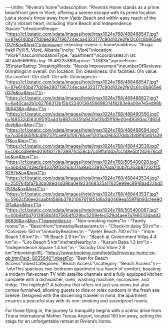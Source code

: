 ---\ntitle: "Riviera’s home"\ndescription: "Riviera’s Home stands as a prime beachfront gem in Vlorë, offering a serene escape with its prime location just a stone's throw away from Vjetër Beach and within easy reach of the city's vibrant heart, including Vlore Beach and Independence Square."\nfeaturedImage: "https://cf.bstatic.com/xdata/images/hotel/max1024x768/488488547.jpg?k=97e6140bd77d09e2907196724ecaa4323177c90d102e2fe12c61c8b865e6037e&o=&hp=1"\nlanguage: en\nslug: riviera-s-home\naddress: "Rruga Irakli Pylli 5, Vlorë, Albania"\ncity: "Vlorë"\nlocation: "Vlorë"\naccommodationType: "apartment"\ncoordinates:\n  lat: 40.45956999\n  lng: 19.48225389\nprice: "US$35"\npriceFrom: 35\nstarRating: 3\nratingWords: "Needs Improvement"\nnumberOfReviews: 0\nratings:\n  overall: 0\n  location: 0\n  cleanliness: 0\n  facilities: 0\n  value: 0\n  comfort: 0\n  staff: 0\n  wifi: 0\nimages:\n  - "https://cf.bstatic.com/xdata/images/hotel/max1024x768/488488547.jpg?k=97e6140bd77d09e2907196724ecaa4323177c90d102e2fe12c61c8b865e6037e&o=&hp=1"\n  - "https://cf.bstatic.com/xdata/images/hotel/max1024x768/488488827.jpg?k=6a40caa2b1c62768313b15b42240136456698314f8283e9a00e7e5ed98b3b543&o=&hp=1"\n  - "https://cf.bstatic.com/xdata/images/hotel/max1024x768/488490556.jpg?k=f48532d5830951f0a4d1a882c935fa942faf3bd5ff69e00e49393ac74654dceb&o=&hp=1"\n  - "https://cf.bstatic.com/xdata/images/hotel/max1024x768/488488694.jpg?k=7cd56465ffdc4f8737fcae91cf0676baef1201aa2eb537ddb2bd8f65d01a297f&o=&hp=1"\n  - "https://cf.bstatic.com/xdata/images/hotel/max1024x768/488443538.jpg?k=c06ccd8e9ed016f8217873997fc558cb7c49ffafd0a7cc148e5bf242676cdfbc&o=&hp=1"\n  - "https://cf.bstatic.com/xdata/images/hotel/max1024x768/505400028.jpg?k=a0b4ad742ecf942378f03263c17aa9a02391676da740b7b263b87232f458297b&o=&hp=1"\n  - "https://cf.bstatic.com/xdata/images/hotel/max1024x768/488443534.jpg?k=250764bfa7b3cb089d4d39ba0e1923468325a17625e99ec8918aad22bd50518a&o=&hp=1"\n  - "https://cf.bstatic.com/xdata/images/hotel/max1024x768/488443537.jpg?k=5962cf36ee2caabfd588b37821067611851d6a3d0469ea55976b93c1ee903f1a&o=&hp=1"\n  - "https://cf.bstatic.com/xdata/images/hotel/max1024x768/505400067.jpg?k=00b9af0d7013958b5f475604f029bc5209efec529d4aee7a7e6033dadd286836&o=&hp=1"\namenities:\n  - "Non-smoking rooms"\n  - "Family rooms"\n  - "Beachfront"\nnearbyRestaurants:\n  - "Check-in daisy 50 m"\n  - "Colosseo 150 m"\nnearbyBeaches:\n  - "Vjetër Beach 700 m"\n  - "Vlore Beach 1.6 km"\n  - "Ri Beach 2.9 km"\n  - "Beach at Government Villas 4.4 km"\n  - "Liro Beach 5 km"\nwhatsNearby:\n  - "Kuzum Baba 1.3 km"\n  - "Independence Square 1.4 km"\n  - "Scooby Doo Vlore 2.8 km"\nbookingURL: "https://www.booking.com/hotel/al/rivieras-home.en-gb.html?aid=8035640"\nbestFor: "Best for Beach Access"\nbestCategories: "Beach Access"\ncategory: "Beach Access"\n---\n\nThis spacious two-bedroom apartment is a haven of comfort, boasting a modern flat-screen TV with satellite channels and a fully equipped kitchen complete with a dishwasher, oven, washing machine, microwave, and fridge. The highlight? A balcony that offers not just sea views but also comes furnished, allowing guests to dine or relax outdoors in the fresh sea breeze. Designed with the discerning traveler in mind, the apartment ensures a peaceful stay with its non-smoking and soundproof rooms.

For those flying in, the journey to tranquility begins with a scenic drive from Tirana International Mother Teresa Airport, located 150 km away, setting the stage for an unforgettable retreat at Riviera’s Home.